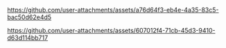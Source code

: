 

https://github.com/user-attachments/assets/a76d64f3-eb4e-4a35-83c5-bac50d62e4d5







https://github.com/user-attachments/assets/607012f4-71cb-45d3-9410-d63d114bb717

